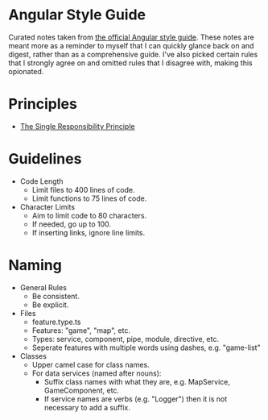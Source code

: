 # Angular Style Guide
Curated notes taken from [the official Angular style guide](https://angular.io/guide/styleguide).
These notes are meant more as a reminder to myself that I can quickly glance
back on and digest, rather than as a comprehensive guide. I've also picked
certain rules that I strongly agree on and omitted rules that I disagree with,
making this opionated.

# Principles
- [The Single Responsibility Principle](https://www.wikiwand.com/en/Single_responsibility_principle)

# Guidelines
- Code Length
    - Limit files to 400 lines of code.
    - Limit functions to 75 lines of code.
- Character Limits
    - Aim to limit code to 80 characters.
    - If needed, go up to 100.
    - If inserting links, ignore line limits.

# Naming
- General Rules
    - Be consistent.
    - Be explicit.
- Files
    - feature.type.ts
    - Features: "game", "map", etc.
    - Types: service, component, pipe, module, directive, etc.
    - Seperate features with multiple words using dashes, e.g. "game-list"
- Classes
    - Upper camel case for class names.
    - For data services (named after nouns):
        - Suffix class names with what they are, e.g. MapService, GameComponent, etc.
        - If service names are verbs (e.g. "Logger") then it is not necessary to add a suffix.
